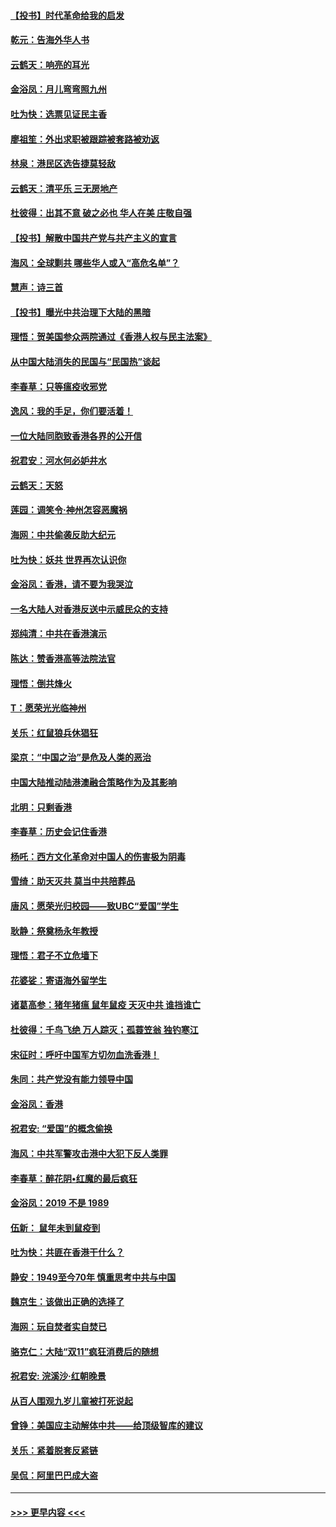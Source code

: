 #### [【投书】时代革命给我的启发](../pages/nsc993/n11684287.md?t=11280622) 
#### [乾元：告海外华人书](../pages/nsc993/n11684044.md?t=11280622) 
#### [云鹤天：响亮的耳光](../pages/nsc993/n11684254.md?t=11280622) 
#### [金浴凤：月儿弯弯照九州](../pages/nsc993/n11684231.md?t=11280622) 
#### [吐为快：选票见证民主香](../pages/nsc993/n11684206.md?t=11280622) 
#### [廖祖笙：外出求职被跟踪被套路被劝返](../pages/nsc993/n11683874.md?t=11280622) 
#### [林泉：港民区选告捷莫轻敌](../pages/nsc993/n11683930.md?t=11280622) 
#### [云鹤天：清平乐 三无房地产](../pages/nsc993/n11681521.md?t=11280622) 
#### [杜彼得：出其不意 破之必也 华人在美 庄敬自强](../pages/nsc993/n11679554.md?t=11280622) 
#### [【投书】解散中国共产党与共产主义的宣言](../pages/nsc993/n11679177.md?t=11280622) 
#### [海风：全球剿共 哪些华人或入“高危名单”？](../pages/nsc993/n11678617.md?t=11280622) 
#### [慧声：诗三首](../pages/nsc993/n11678848.md?t=11280622) 
#### [【投书】曝光中共治理下大陆的黑暗](../pages/nsc993/n11678674.md?t=11280622) 
#### [理悟：贺美国参众两院通过《香港人权与民主法案》](../pages/nsc993/n11678104.md?t=11280622) 
#### [从中国大陆消失的民国与“民国热”谈起](../pages/nsc993/n11678075.md?t=11280622) 
#### [李春草：只等瘟疫收邪党](../pages/nsc993/n11677308.md?t=11280622) 
#### [逸风：我的手足，你们要活着！](../pages/nsc993/n11676352.md?t=11280622) 
#### [一位大陆同胞致香港各界的公开信](../pages/nsc993/n11675761.md?t=11280622) 
#### [祝君安：河水何必妒井水](../pages/nsc993/n11675746.md?t=11280622) 
#### [云鹤天：天怒](../pages/nsc993/n11675718.md?t=11280622) 
#### [莲园：调笑令‧神州怎容恶魔祸](../pages/nsc993/n11675648.md?t=11280622) 
#### [海网：中共偷袭反助大纪元](../pages/nsc993/n11673515.md?t=11280622) 
#### [吐为快：妖共 世界再次认识你](../pages/nsc993/n11673506.md?t=11280622) 
#### [金浴凤：香港，请不要为我哭泣](../pages/nsc993/n11673248.md?t=11280622) 
#### [一名大陆人对香港反送中示威民众的支持](../pages/nsc993/n11672615.md?t=11280622) 
#### [郑纯清：中共在香港演示](../pages/nsc993/n11670539.md?t=11280622) 
#### [陈达：赞香港高等法院法官](../pages/nsc993/n11669542.md?t=11280622) 
#### [理悟：倒共烽火](../pages/nsc993/n11668844.md?t=11280622) 
#### [T：愿荣光光临神州](../pages/nsc993/n11668421.md?t=11280622) 
#### [关乐：红鼠狼兵休猖狂](../pages/nsc993/n11668378.md?t=11280622) 
#### [梁京：“中国之治”是危及人类的恶治](../pages/nsc993/n11668328.md?t=11280622) 
#### [中国大陆推动陆港澳融合策略作为及其影响](../pages/nsc993/n11668157.md?t=11280622) 
#### [北明：只剩香港](../pages/nsc993/n11668002.md?t=11280622) 
#### [李春草：历史会记住香港](../pages/nsc993/n11667927.md?t=11280622) 
#### [杨吒：西方文化革命对中国人的伤害极为阴毒](../pages/nsc993/n11664521.md?t=11280622) 
#### [雪绮：助天灭共 莫当中共陪葬品](../pages/nsc993/n11662650.md?t=11280622) 
#### [唐风：愿荣光归校园——致UBC“爱国”学生](../pages/nsc993/n11662194.md?t=11280622) 
#### [耿静：祭奠杨永年教授](../pages/nsc993/n11662514.md?t=11280622) 
#### [理悟：君子不立危墙下](../pages/nsc993/n11662172.md?t=11280622) 
#### [花婆娑：寄语海外留学生](../pages/nsc993/n11662121.md?t=11280622) 
#### [诸葛高参：猪年猪瘟 鼠年鼠疫 天灭中共 谁挡谁亡](../pages/nsc993/n11661980.md?t=11280622) 
#### [杜彼得：千鸟飞绝 万人踪灭；孤蓑笠翁 独钓寒江](../pages/nsc993/n11661170.md?t=11280622) 
#### [宋征时：呼吁中国军方切勿血洗香港！](../pages/nsc993/n11415318.md?t=11280622) 
#### [朱同：共产党没有能力领导中国](../pages/nsc993/n11660421.md?t=11280622) 
#### [金浴凤：香港](../pages/nsc993/n11660419.md?t=11280622) 
#### [祝君安: “爱国”的概念偷换](../pages/nsc993/n11659706.md?t=11280622) 
#### [海风：中共军警攻击港中大犯下反人类罪](../pages/nsc993/n11659632.md?t=11280622) 
#### [李春草：醉花阴•红魔的最后疯狂](../pages/nsc993/n11659287.md?t=11280622) 
#### [金浴凤：2019 不是 1989](../pages/nsc993/n11657663.md?t=11280622) 
#### [伍新： 鼠年未到鼠疫到](../pages/nsc993/n11655098.md?t=11280622) 
#### [吐为快：共匪在香港干什么？](../pages/nsc993/n11654891.md?t=11280622) 
#### [静安：1949至今70年 慎重思考中共与中国](../pages/nsc993/n11651244.md?t=11280622) 
#### [魏京生：该做出正确的选择了](../pages/nsc993/n11653084.md?t=11280622) 
#### [海网：玩自焚者实自焚已](../pages/nsc993/n11652423.md?t=11280622) 
#### [骆克仁：大陆“双11”疯狂消费后的随想](../pages/nsc993/n11652305.md?t=11280622) 
#### [祝君安: 浣溪沙·红朝晚景](../pages/nsc993/n11652258.md?t=11280622) 
#### [从百人围观九岁儿童被打死说起](../pages/nsc993/n11651030.md?t=11280622) 
#### [曾铮：美国应主动解体中共——给顶级智库的建议](../pages/nsc993/n11649888.md?t=11280622) 
#### [关乐：紧着脱套反紧链](../pages/nsc993/n11649069.md?t=11280622) 
#### [吴侃：阿里巴巴成大盗](../pages/nsc993/n11645523.md?t=11280622) 

----
#### [ >>> 更早内容 <<< ](../indexes/nsc993-earlier.md)
